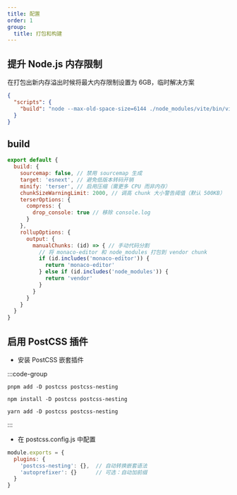 ```yaml
---
title: 配置
order: 1
group:
  title: 打包和构建
---
```


## 提升 Node.js 内存限制

在打包出新内存溢出时候将最大内存限制设置为 6GB，临时解决方案

```json
{
  "scripts": {
    "build": "node --max-old-space-size=6144 ./node_modules/vite/bin/vite.js build"
  }
}
```

## build

```javascript
export default {
  build: {
    sourcemap: false, // 禁用 sourcemap 生成
    target: 'esnext', // 避免低版本转码开销
    minify: 'terser', // 启用压缩（需更多 CPU 而非内存）
    chunkSizeWarningLimit: 2000, // 调高 chunk 大小警告阈值（默认 500KB）
    terserOptions: {
      compress: {
        drop_console: true // 移除 console.log
      }
    },
    rollupOptions: {
      output: {
        manualChunks: (id) => { // 手动代码分割
          // 将 monaco-editor 和 node_modules 打包到 vendor chunk
          if (id.includes('monaco-editor')) {
            return 'monaco-editor'
          } else if (id.includes('node_modules')) {
            return 'vendor'
          }
        }
      }
    }
  }
}
```

## 启用 PostCSS 插件

- 安装 PostCSS 嵌套插件

:::code-group

```shell [pnpm]
pnpm add -D postcss postcss-nesting
```

```shell [npm]
npm install -D postcss postcss-nesting
```

```shell [yarn]
yarn add -D postcss postcss-nesting
```

:::

- 在 postcss.config.js 中配置

```javascript
module.exports = {
  plugins: {
    'postcss-nesting': {},  // 自动转换嵌套语法
    'autoprefixer': {}      // 可选：自动加前缀
  }
}
```
